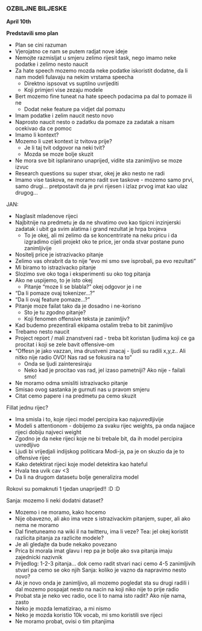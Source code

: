 ### OZBILJNE BILJESKE

__<div align=”right”> April 10th</div>__

**Predstavili smo plan**
- Plan se cini razuman
- Vjerojatno ce nam se putem radjat nove ideje
- Nemojte razmisljat u smjeru zelimo rijesit task, nego imamo neke podatke i zelimo nesto naucit
- Za hate speech mozemo mozda neke podatke iskoristit dodatne, da li nam modeli fulavaju na nekim vrstama speecha
  - Direktno ispsovat vs suptilno uvrijediti
  - Koji primjeri vise zezaju modele
- Bert mozemo fine tuneat na hate speech podacima pa dal to pomaze ili ne
  - Dodat neke feature pa vidjet dal pomazu
- Imam podatke i zelim naucit nesto novo
- Naprosto naucit nesto o zadatku da pomaze za zadatak a nisam ocekivao da ce pomoc
- Imamo li kontext? 
- Mozemo li uzet kontext iz tvitova prije? 
  - Je li taj tvit odgovor na neki tvit? 
  - Mozda se moze bolje skuzit
- Ne mora sve bit isplanirano unaprijed, vidite sta zanimljivo se moze izvuc
- Research questions su super stvar, okej je ako nesto ne radi
- Imamo vise taskova, ne moramo radit sve taskove - mozemo samo prvi, samo drugi… pretpostavit da je prvi rijesen i izlaz prvog imat kao ulaz drugog… 

JAN: 
- Naglasit mladenove rijeci
- Najbitnije na predmetu je da ne shvatimo ovo kao tipicni inzinjerski zadatak i ubit ga svim alatima i grand rezultat je hrpa brojeva
  - To je okej, ali mi zelimo da se koncentrirate na neku pricu i da izgradimo cijeli projekt oko te price, jer onda stvar postane puno zanimljivije
- Nositelj price je istrazivacko pitanje
- Zelimo vas ohrabrit da to nije “evo mi smo sve isprobali, pa evo rezultati”
- Mi biramo to istrazivacko pitanje
- Slozimo sve oko toga i eksperimenti su oko tog pitanja
- Ako ne uspijemo, to je isto okej
  - Pitanje “moze li se blabla?” okej odgovor je i ne
- “Da li pomaze ovaj tokenizer…?”
- “Da li ovaj feature pomaze…?”
- Pitanje moze failat tako da je dosadno i ne-korisno
  - Sto je tu zgodno pitanje? 
  - Koji fenomen offensive teksta je zanimljiv? 
- Kad budemo prezentirali ekipama ostalim treba to bit zanimljivo
- Trebamo nesto naucit
- Project report / mali znanstveni rad - treba bit koristan ljudima koji ce ga procitat i koji se zele bavit offensive-om
- “Offesn je jako vazzan, ima drustveni znacaj - ljudi su radili x,y,z.. Ali nitko nije radio OVO! Nas rad se fokusira na to”
  - Onda se ljudi zainteresiraju
  - Neko kad je procitao vas rad, jel izaso pametniji? Ako nije - failali smo! 
- Ne moramo odma smisliti istrazivacko pitanje
- Smisao ovog sastanka je gurnuti nas u pravom smjeru
- Citat cemo papere i na predmetu pa cemo skuzit

Fillat jednu rijec? 
- Ima smisla i to, koje rijeci model percipira kao najuvredljivije
- Modeli s attentionom - dobijemo za svaku rijec weights, pa onda najjace rijeci dobiju najveci weight
- Zgodno je da neke rijeci koje ne bi trebale bit, da ih model percipira uvredljivo 
- Ljudi bi vrijedjali indijskog politicara Modi-ja, pa je on skuzio da je to offensive rijec
- Kako detektirat rijeci koje model detektira kao hateful
- Hvala tea uvik cav <3
- Da li na drugom datasetu bolje generalizira model 


Rokovi su pomaknuti 1 tjedan unaprijed!! :D :D 

Sanja: mozemo li neki dodatni dataset? 
- Mozemo i ne moramo, kako hocemo
- Nije obavezno, ali ako ima veze s istrazivackim pitanjem, super, ali ako nema ne moramo
- Dal finetuneamo na wiki il na twitteru, ima li veze? 
Tea: jel okej koristit razlicita pitanja za razlicite modele? 
- Je ali gledajte da bude nekako povezano
- Prica bi morala imat glavu i rep pa je bolje ako sva pitanja imaju zajednicki nazivnik
- Prijedlog: 1-2-3 pitanja… dok cemo radit stvari naci cemo 4-5 zanimljivih stvari pa cemo se oko njih 
Sanja: koliko je vazno da napravimo nesto novo? 
- Ak je novo onda je zanimljivo, ali mozemo pogledat sta su drugi radili i dal mozemo pospajat nesto na nacin na koji niko nije to prije radio
- Probat sta je neko vec radio, oce li to nama isto radit? Ako nije nama, zasto 
- Neko je mozda lematizirao, a mi nismo
- Neko je mozda koristio 10k vocab, mi smo koristili sve rijeci
- Ne moramo probat, ovisi o tim pitanjima 
